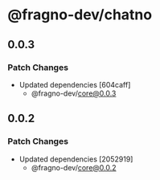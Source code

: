# @fragno-dev/chatno

## 0.0.3

### Patch Changes

- Updated dependencies [604caff]
  - @fragno-dev/core@0.0.3

## 0.0.2

### Patch Changes

- Updated dependencies [2052919]
  - @fragno-dev/core@0.0.2

